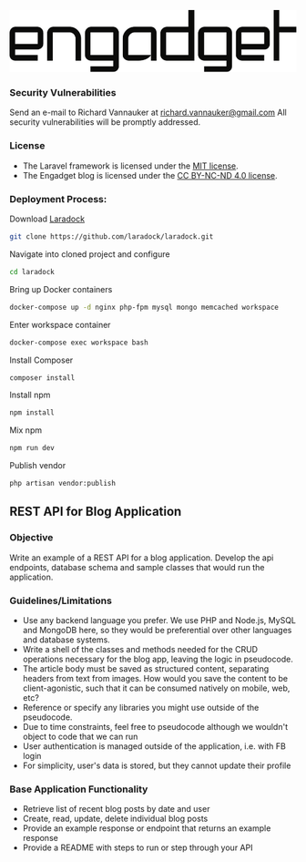 ![engadget](public/images/eng-logo-928x201.png)

### Security Vulnerabilities

Send an e-mail to Richard Vannauker at richard.vannauker@gmail.com
All security vulnerabilities will be promptly addressed.

### License

* The Laravel framework is licensed under the [MIT license](http://opensource.org/licenses/MIT).
* The Engadget blog is licensed under the [CC BY-NC-ND 4.0 license](https://creativecommons.org/licenses/by-nc-nd/4.0/).

### Deployment Process:

Download [Laradock](https://github.com/laradock/laradock.git)
```bash
git clone https://github.com/laradock/laradock.git
```
Navigate into cloned project and configure
```bash
cd laradock
```
Bring up Docker containers
```bash
docker-compose up -d nginx php-fpm mysql mongo memcached workspace
```
Enter workspace container
```bash
docker-compose exec workspace bash
```
Install Composer
```bash
composer install
```
Install npm
```bash
npm install
```
Mix npm
```bash
npm run dev
```
Publish vendor
```bash
php artisan vendor:publish
```

##
## REST API for Blog Application

### Objective
Write an example of a REST API for a blog application. Develop the api endpoints, database schema and sample classes that would run the application. 

### Guidelines/Limitations
* Use any backend language you prefer. We use PHP and Node.js, MySQL and MongoDB here, so they would be preferential over other languages and database systems.
* Write a shell of the classes and methods needed for the CRUD operations necessary for the blog app, leaving the logic in pseudocode.
* The article body must be saved as structured content, separating headers from text from images. How would you save the content to be client-agonistic, such that it can be consumed natively on mobile, web, etc?
* Reference or specify any libraries you might use outside of the pseudocode.
* Due to time constraints, feel free to pseudocode although we wouldn't object to code that we can run
* User authentication is managed outside of the application, i.e. with FB login
* For simplicity, user's data is stored, but they cannot update their profile

### Base Application Functionality
* Retrieve list of recent blog posts by date and user
* Create, read, update, delete individual blog posts
* Provide an example response or endpoint that returns an example response
* Provide a README with steps to run or step through your API
